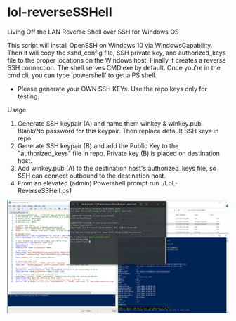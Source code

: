 # lol-reverseSSHell
Living Off the LAN Reverse Shell over SSH for Windows OS

This script will install OpenSSH on Windows 10 via WindowsCapability. Then it will copy the sshd_config file, SSH private key, and authorized_keys file to the proper locations on the Windows host. Finally it creates a reverse SSH connection. The shell serves CMD.exe by default. Once you're in the cmd cli, you can type 'powershell' to get a PS shell. 

* Please generate your OWN SSH KEYs. Use the repo keys only for testing. 

Usage: 
1. Generate SSH keypair (A) and name them winkey & winkey.pub. Blank/No password for this keypair. Then replace default SSH keys in repo.
2. Generate SSH keypair (B) and add the Public Key to the "authorized_keys" file in repo. Private key (B) is placed on destination host. 
3. Add winkey.pub (A) to the destination host's authorized_keys file, so SSH can connect outbound to the destination host. 
4. From an elevated (admin) Powershell prompt run ./LoL-ReverseSSHell.ps1
 

![alt text](https://github.com/ArronJablonowski/lol-reverseSSHell/blob/main/image.png?raw=true)

